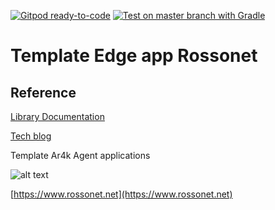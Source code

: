 [![Gitpod ready-to-code](https://img.shields.io/badge/Gitpod-ready--to--code-blue?logo=gitpod)](https://gitpod.io/#https://github.com/rossonet/ar4k-bee)
[![Test on master branch with Gradle](https://github.com/rossonet/ar4k-bee/actions/workflows/test-on-master-with-gradle.yml/badge.svg)](https://github.com/rossonet/ar4k-bee/actions/workflows/test-on-master-with-gradle.yml)


# Template Edge app Rossonet

## Reference

[Library Documentation](https://www.rossonet.net/dati/edge-docs/doc-site/)

[Tech blog](https://app.rossonet.net/?page_id=13)

Template Ar4k Agent applications

![alt text](https://app.rossonet.net/wp-content/uploads/2021/10/rossonet-logo_280_115.png "Rossonet")

[https://www.rossonet.net](https://www.rossonet.net)

